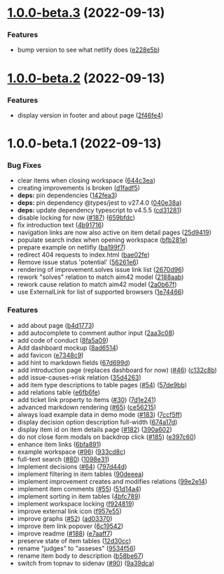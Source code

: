# [1.0.0-beta.3](https://github.com/scope42/scope42/compare/v1.0.0-beta.2...v1.0.0-beta.3) (2022-09-13)


### Features

* bump version to see what netlify does ([e228e5b](https://github.com/scope42/scope42/commit/e228e5b3beb71f38f9d87f05d4b3737e6f34d742))

# [1.0.0-beta.2](https://github.com/scope42/scope42/compare/v1.0.0-beta.1...v1.0.0-beta.2) (2022-09-13)


### Features

* display version in footer and about page ([2f46fe4](https://github.com/scope42/scope42/commit/2f46fe416d979b54fc1d85a9641ef5ce0f94619b))

# 1.0.0-beta.1 (2022-09-13)


### Bug Fixes

* clear items when closing workspace ([644c3ea](https://github.com/scope42/scope42/commit/644c3ea4270c14638f6a0d063550d3f8933a3f21))
* creating improvements is broken ([d1fadf5](https://github.com/scope42/scope42/commit/d1fadf559fe3bf682a8f1397f284891381e99919))
* **deps:** pin dependencies ([142fea3](https://github.com/scope42/scope42/commit/142fea3a654d9b27a7ce7a1ea8c198976ceade38))
* **deps:** pin dependency @types/jest to v27.4.0 ([040e38a](https://github.com/scope42/scope42/commit/040e38ab5a94ca0ac6c0f3df7820b76bc5f61b62))
* **deps:** update dependency typescript to v4.5.5 ([cd31281](https://github.com/scope42/scope42/commit/cd312815c0b25f50260d89d662b976338ec74c16))
* disable locking for now ([#187](https://github.com/scope42/scope42/issues/187)) ([659bfdc](https://github.com/scope42/scope42/commit/659bfdc5f3b949368120c89a5bfad128106d8a96))
* fix introduction text ([4b91716](https://github.com/scope42/scope42/commit/4b917166e9a902975c954b075b4fa5fa652c5a86))
* navigation links are now also active on item detail pages ([25d9419](https://github.com/scope42/scope42/commit/25d9419c1846fa1b794b85d856d551ddcb9b9d5a))
* populate search index when opening workspace ([bfb281e](https://github.com/scope42/scope42/commit/bfb281e85b0b2f63c8e13f0fe01509727b1186a8))
* prepare example on netlifly ([ba199f7](https://github.com/scope42/scope42/commit/ba199f784da28c65aa937590c40bd3b0ba24257e))
* redirect 404 requests to index.html ([bae02fe](https://github.com/scope42/scope42/commit/bae02fea538010793b875fafcd233a8214bc9408))
* Remove issue status 'potential' ([56261e6](https://github.com/scope42/scope42/commit/56261e6fd8b2e0f7b042b00034c8ded233e73d39))
* rendering of improvement.solves issue link list ([2670d96](https://github.com/scope42/scope42/commit/2670d96fde97cd3ae077de7635fdc2e74e48d02a))
* rework "solves" relation to match aim42 model ([2188aab](https://github.com/scope42/scope42/commit/2188aab89660f4e3b9437c5e193e27f1c4918a58))
* rework cause relation to match aim42 model ([2a0b67f](https://github.com/scope42/scope42/commit/2a0b67fee20ef6b1caef2ab9c917125e985c6119))
* use ExternalLink for list of supported browsers ([1e74466](https://github.com/scope42/scope42/commit/1e744667b37da5e79b084ac60304b79ad5696617))


### Features

* add about page ([b4d1773](https://github.com/scope42/scope42/commit/b4d1773f76fc547638d75f089e44db6c4f66d74b))
* add autocomplete to comment author input ([2aa3c08](https://github.com/scope42/scope42/commit/2aa3c08282df1958841771ff1ea1a590b0e36c9d))
* add code of conduct ([8fa5a09](https://github.com/scope42/scope42/commit/8fa5a0971f5f007539d85e06259ec131522bbf24))
* Add dashboard mockup ([8ad6514](https://github.com/scope42/scope42/commit/8ad651489aa7a7b5f04065ee33ac4f2fab8a9426))
* add favicon ([e7348c9](https://github.com/scope42/scope42/commit/e7348c9ebf1b41b34769ebc566efed0ff2a4918e))
* add hint to markdown fields ([67d699d](https://github.com/scope42/scope42/commit/67d699d2285e621c806c5e66d71c2d53a2b90bea))
* add introduction page (replaces dashboard for now) ([#46](https://github.com/scope42/scope42/issues/46)) ([c132c8b](https://github.com/scope42/scope42/commit/c132c8b5c4bd8032de9b45a3a8f7ba3782debbb2))
* add issue-causes->risk relation ([35d4263](https://github.com/scope42/scope42/commit/35d426327d3378ea8fc19b0d16d9ebc4eafb5f14))
* add item type descriptions to table pages ([#54](https://github.com/scope42/scope42/issues/54)) ([57de9bb](https://github.com/scope42/scope42/commit/57de9bb88c123c1cca4d48e00d0cf08ede6ab9aa))
* add relations table ([e6fb6fe](https://github.com/scope42/scope42/commit/e6fb6feb45ef6d6cfbb12fc25a46f765e6db454b))
* add ticket link property to items ([#30](https://github.com/scope42/scope42/issues/30)) ([7d1e241](https://github.com/scope42/scope42/commit/7d1e241d319aed7ea0910697fd67656ffb92caa6))
* advanced markdown rendering ([#65](https://github.com/scope42/scope42/issues/65)) ([ce56215](https://github.com/scope42/scope42/commit/ce56215bd876e94f5ed2baca69d268cc66de95f3))
* always load example data in demo mode ([#183](https://github.com/scope42/scope42/issues/183)) ([7ccf5ff](https://github.com/scope42/scope42/commit/7ccf5ff18247283c19a3e96229a262d63e1efd7e))
* display decision option description full-width ([674a17d](https://github.com/scope42/scope42/commit/674a17d0f33257c6081a6c3de81733a2e2f41c60))
* display item id on item details page ([#182](https://github.com/scope42/scope42/issues/182)) ([390a602](https://github.com/scope42/scope42/commit/390a602a07cca0eeda1332660f07758e21a4a509))
* do not close form modals on backdrop click ([#185](https://github.com/scope42/scope42/issues/185)) ([e397c60](https://github.com/scope42/scope42/commit/e397c60f5ecb7f2c64dac325b207a4da6ad74bbc))
* enhance item links ([6bfa891](https://github.com/scope42/scope42/commit/6bfa891c877fb8c829a0c3c910888f6c0bf174d6))
* example workspace ([#96](https://github.com/scope42/scope42/issues/96)) ([933cd8c](https://github.com/scope42/scope42/commit/933cd8c137a8c2de7fbd1988f5693542593be029))
* full-text search ([#80](https://github.com/scope42/scope42/issues/80)) ([1098e31](https://github.com/scope42/scope42/commit/1098e31d43fe932eb83e00cce19548f569a92714))
* implement decisions ([#64](https://github.com/scope42/scope42/issues/64)) ([797d44d](https://github.com/scope42/scope42/commit/797d44d9d726dc0fdd6a28213acb0165cb0509fe))
* implement filtering in item tables ([90deeea](https://github.com/scope42/scope42/commit/90deeea63dd354a4a208c689659c9cd49b545cbd))
* implement improvement creates and modifies relations ([99e2e14](https://github.com/scope42/scope42/commit/99e2e144fc1aed0ea494043642867869fb342d35))
* implement item comments ([#55](https://github.com/scope42/scope42/issues/55)) ([51d14a4](https://github.com/scope42/scope42/commit/51d14a4437d811469ac98541536c5c660e6946e6))
* implement sorting in item tables ([4bfc789](https://github.com/scope42/scope42/commit/4bfc789cb13c936469c8824b87a56fb391e241a1))
* implement workspace locking ([f924819](https://github.com/scope42/scope42/commit/f9248194c4b4e117c9ba4b93aa2370880b45ff26))
* improve external link icon ([f957e55](https://github.com/scope42/scope42/commit/f957e5561bd51f91c97129df83aab7c1a1471a5c))
* improve graphs ([#52](https://github.com/scope42/scope42/issues/52)) ([ad03370](https://github.com/scope42/scope42/commit/ad03370390db445c1f1a36522bcb4f536e70c912))
* improve item link popover ([6c19542](https://github.com/scope42/scope42/commit/6c19542a048ca4400b4571d44833f9e843224909))
* improve readme ([#188](https://github.com/scope42/scope42/issues/188)) ([e7aaff7](https://github.com/scope42/scope42/commit/e7aaff711e6c813a68a5e6a08abbe11d4811e3e9))
* preserve state of item tables ([12d30cc](https://github.com/scope42/scope42/commit/12d30cc2b015944704f9b81d25e8dd3e32981e24))
* rename "judges" to "asseses" ([9534f56](https://github.com/scope42/scope42/commit/9534f56570a2f98047ac8608464b4cdf7dde7cd1))
* rename item body to description ([b58be67](https://github.com/scope42/scope42/commit/b58be672c2ed6836c283883908c95b961a20e599))
* switch from topnav to sidenav ([#90](https://github.com/scope42/scope42/issues/90)) ([9a39dca](https://github.com/scope42/scope42/commit/9a39dca571564a5e2464dda8bd8a4b3402fa462d))
